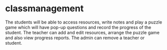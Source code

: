 # classmanagement
The students will be able to access resources, write notes and play a puzzle game which will have pop-up questions and record the progress of the student. The teacher can add and edit resources, arrange the puzzle game and also view progress reports. The admin can remove a teacher or student.
